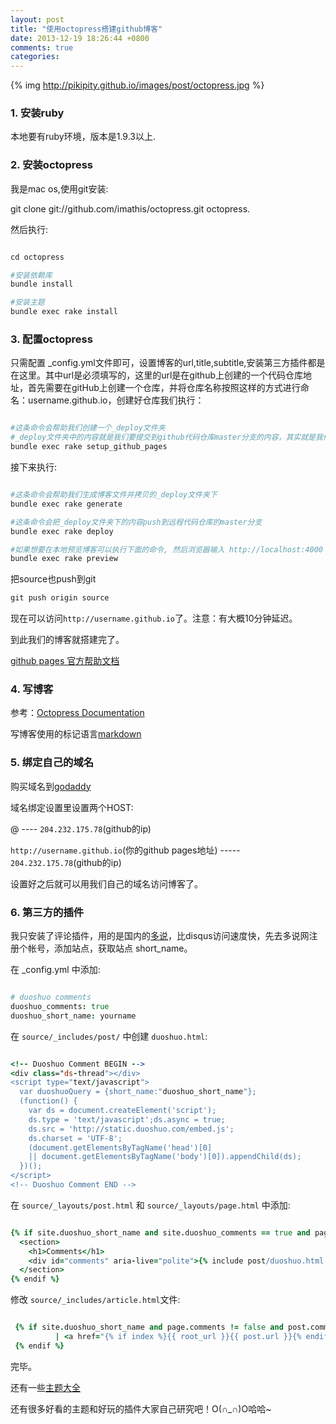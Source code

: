 ```yaml
---
layout: post
title: "使用octopress搭建github博客"
date: 2013-12-19 18:26:44 +0800
comments: true
categories: 
---
```

{% img http://pikipity.github.io/images/post/octopress.jpg %}
### 1. 安装ruby

本地要有ruby环境，版本是1.9.3以上.

### 2. 安装octopress

我是mac os,使用git安装:

git clone git://github.com/imathis/octopress.git octopress.

然后执行:

``` coffeescript code

cd octopress

#安装依赖库
bundle install

#安装主题
bundle exec rake install

```
### 3. 配置octopress

只需配置 _config.yml文件即可，设置博客的url,title,subtitle,安装第三方插件都是在这里。其中url是必须填写的，这里的url是在github上创建的一个代码仓库地址，首先需要在gitHub上创建一个仓库，并将仓库名称按照这样的方式进行命名：username.github.io，创建好仓库我们执行：

``` coffeescript code

#这条命令会帮助我们创建一个_deploy文件夹
#_deploy文件夹中的内容就是我们要提交到github代码仓库master分支的内容，其实就是我们的博客。期间会要求你输入仓库的url，根据提示，输入即可。
bundle exec rake setup_github_pages

```

接下来执行:

``` coffeescript code

#这条命令会帮助我们生成博客文件并拷贝的_deploy文件夹下
bundle exec rake generate

#这条命令会把_deploy文件夹下的内容push到远程代码仓库的master分支
bundle exec rake deploy

#如果想要在本地预览博客可以执行下面的命令, 然后浏览器输入 http://localhost:4000
bundle exec rake preview
```

把source也push到git

``` coffeescript code
git push origin source
```

现在可以访问`http://username.github.io`了。注意：有大概10分钟延迟。

到此我们的博客就搭建完了。

[github pages 官方帮助文档](https://help.github.com/categories/20/articles)

### 4. 写博客

参考：[Octopress Documentation](http://octopress.org/docs/)

写博客使用的标记语言[markdown](http://daringfireball.net/projects/markdown/basics)

### 5. 绑定自己的域名

购买域名到[godaddy](https://www.godaddy.com/)

域名绑定设置里设置两个HOST:

@ ---- `204.232.175.78`(github的ip)

`http://username.github.io`(你的github pages地址) ----- `204.232.175.78`(github的ip)

设置好之后就可以用我们自己的域名访问博客了。

### 6. 第三方的插件

我只安装了评论插件，用的是国内的[多说](http://duoshuo.com/)，比disqus访问速度快，先去多说网注册个帐号，添加站点，获取站点 short_name。

在 _config.yml 中添加:

``` coffeescript code

# duoshuo comments
duoshuo_comments: true
duoshuo_short_name: yourname
```
在 `source/_includes/post/` 中创建 `duoshuo.html`:

``` coffeescript code

<!-- Duoshuo Comment BEGIN -->
<div class="ds-thread"></div>
<script type="text/javascript">
  var duoshuoQuery = {short_name:"duoshuo_short_name"};
  (function() {
    var ds = document.createElement('script');
    ds.type = 'text/javascript';ds.async = true;
    ds.src = 'http://static.duoshuo.com/embed.js';
    ds.charset = 'UTF-8';
    (document.getElementsByTagName('head')[0] 
    || document.getElementsByTagName('body')[0]).appendChild(ds);
  })();
</script>
<!-- Duoshuo Comment END -->

```

在 `source/_layouts/post.html` 和 `source/_layouts/page.html` 中添加:

``` coffeescript code

{% if site.duoshuo_short_name and site.duoshuo_comments == true and page.comments == true %}
  <section>
    <h1>Comments</h1>
    <div id="comments" aria-live="polite">{% include post/duoshuo.html %}</div>
  </section>
{% endif %}
```

修改 `source/_includes/article.html`文件:
``` coffeescript code

 {% if site.duoshuo_short_name and page.comments != false and post.comments != false and site.duoshuo_comments == true %}
          | <a href="{% if index %}{{ root_url }}{{ post.url }}{% endif %}#comments">Comments</a>
 {% endif %}
```
完毕。

还有一些[主题大全](http://opthemes.com/)

还有很多好看的主题和好玩的插件大家自己研究吧！O(∩_∩)O哈哈~

